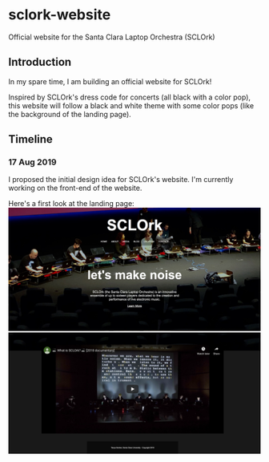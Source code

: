 # sclork-website
Official website for the Santa Clara Laptop Orchestra (SCLOrk)

## Introduction
In my spare time, I am building an official website for SCLOrk! 

Inspired by SCLOrk's dress code for concerts (all black with a color pop), this website will follow a black and white theme with some color pops (like the background of the landing page).

## Timeline

### 17 Aug 2019
I proposed the initial design idea for SCLOrk's website. I'm currently working on the front-end of the website. 

Here's a first look at the landing page:
![landing1](https://github.com/tanya-sonker/sclork-website/blob/master/project1/Screen%20Shot%202019-08-16%20at%203.09.56%20PM.png)
![landing2](https://github.com/tanya-sonker/sclork-website/blob/master/project1/Screen%20Shot%202019-08-16%20at%203.10.03%20PM.png)
